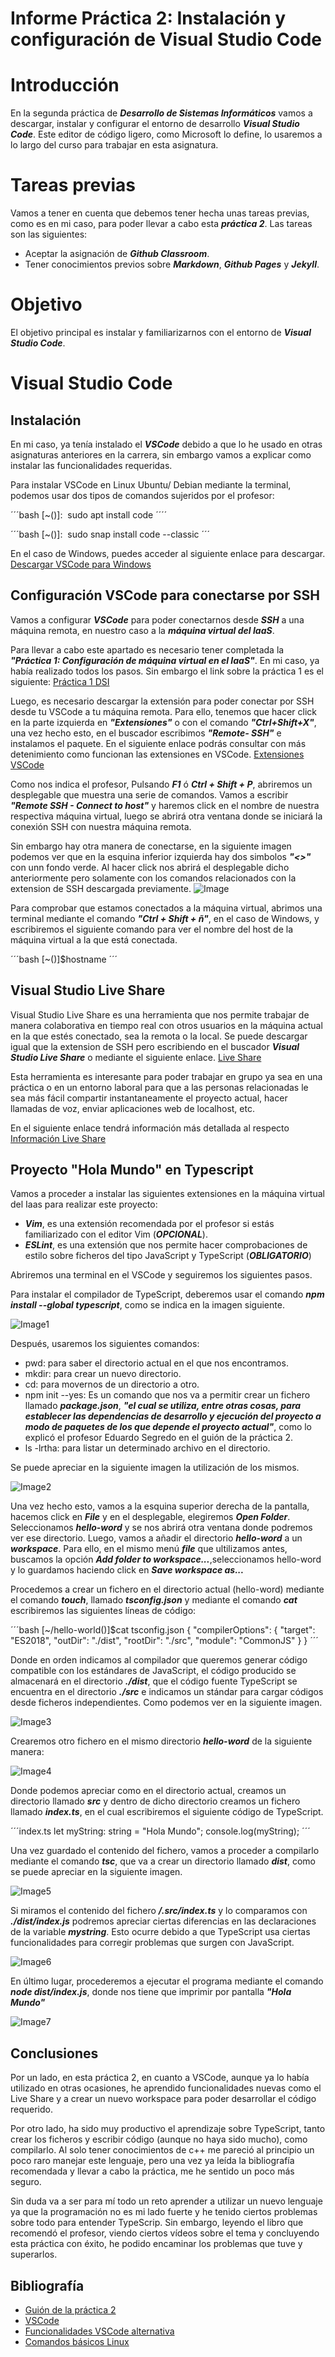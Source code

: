 # Informe Práctica 2: Instalación y configuración de Visual Studio Code

# Introducción

En la segunda práctica de ***Desarrollo de Sistemas Informáticos*** vamos a descargar, instalar y configurar el entorno de desarrollo ***Visual Studio Code***. Este editor de código ligero, como Microsoft lo define, lo usaremos a lo largo del curso para trabajar en esta asignatura.

# Tareas previas
 
Vamos a tener en cuenta que debemos tener hecha unas tareas previas, como es en mi caso, para poder llevar a cabo esta ***práctica 2***. Las tareas son las siguientes:

* Aceptar la asignación de ***Github Classroom***.
* Tener conocimientos previos sobre ***Markdown***, ***Github Pages*** y ***Jekyll***.

# Objetivo

El objetivo principal es instalar y familiarizarnos con el entorno de ***Visual Studio Code***.

# Visual Studio Code

## Instalación

En mi caso, ya tenía instalado el ***VSCode*** debido a que lo he usado en otras asignaturas anteriores en la carrera, sin embargo vamos a explicar como instalar las funcionalidades requeridas.

Para instalar VSCode en Linux Ubuntu/ Debian mediante la terminal, podemos usar dos tipos de comandos sujeridos por el profesor:

´´´bash
[~()]$:~$ sudo apt install code
´´´´

´´´bash
[~()]$:~$ sudo snap install code --classic
´´´

En el caso de Windows, puedes acceder al siguiente enlace para descargar.
[Descargar VSCode para Windows](https://code.visualstudio.com/)

## Configuración VSCode para conectarse por SSH

Vamos a configurar ***VSCode*** para poder conectarnos desde ***SSH*** a una máquina remota, en nuestro caso a la ***máquina virtual del IaaS***.

Para llevar a cabo este apartado es necesario tener completada la ***"Práctica 1: Configuración de máquina virtual en el IaaS"***. En mi caso, ya había realizado todos los pasos. Sin embargo el link sobre la práctica 1 es el siguiente:
[Práctica 1 DSI](https://ull-esit-inf-dsi-2021.github.io/prct01-iaas/)

Luego, es necesario descargar la extensión para poder conectar por SSH desde tu VSCode a tu máquina remota. Para ello, tenemos que hacer click en la parte izquierda en ***"Extensiones"*** o con el comando ***"Ctrl+Shift+X"***, una vez hecho esto, en el buscador escribimos ***"Remote- SSH"*** e instalamos el paquete. En el siguiente enlace podrás consultar con más detenimiento como funcionan las extensiones en VSCode.
[Extensiones VSCode](https://code.visualstudio.com/docs/editor/extension-gallery)

Como nos indica el profesor, Pulsando ***F1*** ó ***Ctrl + Shift + P***, abriremos un desplegable que muestra una serie de comandos. Vamos a escribir ***"Remote SSH - Connect to host"*** y haremos click en el nombre de nuestra respectiva máquina virtual, luego se abrirá otra ventana donde se iniciará la conexión SSH con nuestra máquina remota.

Sin embargo hay otra manera de conectarse, en la siguiente imagen podemos ver que en la esquina inferior izquierda hay dos simbolos ***"<>"*** con unn fondo verde. Al hacer click nos abrirá el desplegable dicho anteriormente pero solamente con los comandos relacionados con la extension de SSH descargada previamente. 
![Image](https://github.com/ULL-ESIT-INF-DSI-2021/ull-esit-inf-dsi-20-21-prct02-vscode-lucianosekulic/blob/main/Captura.PNG)

Para comprobar que estamos conectados a la máquina virtual, abrimos una terminal mediante el comando ***"Ctrl + Shift + ñ"***, en el caso de Windows, y escribiremos el siguiente comando para ver el nombre del host de la máquina virtual a la que está conectada.

´´´bash
[~()]$hostname
´´´

## Visual Studio Live Share

Visual Studio Live Share es una herramienta que nos permite trabajar de manera colaborativa en tiempo real con otros usuarios en la máquina actual en la que estés conectado, sea la remota o la local. Se puede descargar igual que la extension de SSH pero escribiendo en el buscador ***Visual Studio Live Share*** o mediante el siguiente enlace.
[Live Share](https://marketplace.visualstudio.com/items?itemName=MS-vsliveshare.vsliveshare-pack)

Esta herramienta es interesante para poder trabajar en grupo ya sea en una práctica o en un entorno laboral para que a las personas relacionadas le sea más fácil compartir instantaneamente el proyecto actual, hacer llamadas de voz, enviar aplicaciones web de localhost, etc.

En el siguiente enlace tendrá información más detallada al respecto
[Información Live Share](https://docs.microsoft.com/en-us/visualstudio/liveshare/)

## Proyecto "Hola Mundo" en Typescript

Vamos a proceder a instalar las siguientes extensiones en la máquina virtual del Iaas para realizar este proyecto:

* ***Vim***, es una extensión recomendada por el profesor si estás familiarizado con el editor Vim (***OPCIONAL***).
* ***ESLint***, es una extensión que nos permite hacer comprobaciones de estilo sobre ficheros del tipo JavaScript y TypeScript (***OBLIGATORIO***)

Abriremos una terminal en el VSCode y seguiremos los siguientes pasos.

Para instalar el compilador de TypeScript, deberemos usar el comando ***npm install --global typescript***, como se indica en la imagen siguiente.

![Image1](https://github.com/ULL-ESIT-INF-DSI-2021/ull-esit-inf-dsi-20-21-prct02-vscode-lucianosekulic/blob/main/1.PNG)

Después, usaremos los siguientes comandos:
* pwd: para saber el directorio actual en el que nos encontramos.
* mkdir: para crear un nuevo directorio.
* cd: para movernos de un directorio a otro.
* npm init --yes: Es un comando que nos va a permitir crear un fichero llamado ***package.json***, ***"el cual se utiliza, entre otras cosas, para establecer las dependencias de desarrollo y ejecución del proyecto a modo de paquetes de los que depende el proyecto actual"***, como lo explicó el profesor Eduardo Segredo en el guión de la práctica 2.
* ls -lrtha: para listar un determinado archivo en el directorio.

Se puede apreciar en la siguiente imagen la utilización de los mismos.

![Image2](https://github.com/ULL-ESIT-INF-DSI-2021/ull-esit-inf-dsi-20-21-prct02-vscode-lucianosekulic/blob/main/2.PNG)

Una vez hecho esto, vamos a la esquina superior derecha de la pantalla, hacemos click en ***File*** y en el desplegable, elegiremos ***Open Folder***. Seleccionamos ***hello-word*** y se nos abrirá otra ventana donde podremos ver ese directorio. Luego, vamos a añadir el directorio ***hello-word*** a un ***workspace***. Para ello, en el mismo menú ***file*** que ultilizamos antes, buscamos la opción ***Add folder to workspace...***,seleccionamos hello-word y lo guardamos haciendo click en ***Save workspace as...***

Procedemos a crear un fichero en el directorio actual (hello-word) mediante el comando ***touch***, llamado ***tsconfig.json*** y mediante el comando ***cat*** escribiremos las siguientes líneas de código:

´´´bash
[~/hello-world()]$cat tsconfig.json 
{
  "compilerOptions": {
    "target": "ES2018",
    "outDir": "./dist",
    "rootDir": "./src",
    "module": "CommonJS"
  }
}
´´´

Donde en orden indicamos al compilador que queremos generar código compatible con los estándares de JavaScript, el código producido se almacenará en el directorio ***./dist***, que el código fuente TypeScript se encuentra en el directorio ***./src*** e indicamos un stándar para cargar códigos desde ficheros independientes. Como podemos ver en la siguiente imagen.

![Image3](https://github.com/ULL-ESIT-INF-DSI-2021/ull-esit-inf-dsi-20-21-prct02-vscode-lucianosekulic/blob/main/3.PNG)


Crearemos otro fichero en el mismo directorio ***hello-word*** de la siguiente manera:

![Image4](https://github.com/ULL-ESIT-INF-DSI-2021/ull-esit-inf-dsi-20-21-prct02-vscode-lucianosekulic/blob/main/4.PNG)

Donde podemos apreciar como en el directorio actual, creamos un directorio llamado ***src*** y dentro de dicho directorio creamos un fichero llamado ***index.ts***, en el cual escribiremos el siguiente código de TypeScript.

´´´index.ts
let myString: string = "Hola Mundo";
console.log(myString);
´´´

Una vez guardado el contenido del fichero, vamos a proceder a compilarlo mediante el comando ***tsc***, que va a crear un directorio llamado ***dist***, como se puede apreciar en la siguiente imagen.

![Image5](https://github.com/ULL-ESIT-INF-DSI-2021/ull-esit-inf-dsi-20-21-prct02-vscode-lucianosekulic/blob/main/5.PNG)

Si miramos el contenido del fichero ***/.src/index.ts*** y lo comparamos con ***./dist/index.js*** podremos apreciar ciertas diferencias en las declaraciones de la variable ***mystring***. Esto ocurre debido a que TypeScript usa ciertas funcionalidades para corregir problemas que surgen con JavaScript.

![Image6](https://github.com/ULL-ESIT-INF-DSI-2021/ull-esit-inf-dsi-20-21-prct02-vscode-lucianosekulic/blob/main/6.PNG)

En último lugar, procederemos a ejecutar el programa mediante el comando ***node dist/index.js***, donde nos tiene que imprimir por pantalla ***"Hola Mundo"***

![Image7](https://github.com/ULL-ESIT-INF-DSI-2021/ull-esit-inf-dsi-20-21-prct02-vscode-lucianosekulic/blob/main/7.PNG)

## Conclusiones

Por un lado, en esta práctica 2, en cuanto a VSCode, aunque ya lo había utilizado en otras ocasiones, he aprendido funcionalidades nuevas como el Live Share y a crear un nuevo workspace para poder desarrollar el código requerido.

Por otro lado, ha sido muy productivo el aprendizaje sobre TypeScript, tanto crear los ficheros y escribir código (aunque no haya sido mucho), como compilarlo. Al solo tener conocimientos de c++ me pareció al principio un poco raro manejar este lenguaje, pero una vez ya leída la bibliografía recomendada y llevar a cabo la práctica, me he sentido un poco más seguro.

Sin duda va a ser para mí todo un reto aprender a utilizar un nuevo lenguaje ya que la programación no es mi lado fuerte y he tenido ciertos problemas sobre todo para entender TypeScrip. Sin embargo, leyendo el libro que recomendó el profesor, viendo ciertos vídeos sobre el tema y concluyendo esta práctica con éxito, he podido encaminar los problemas que tuve y superarlos.


## Bibliografía

* [Guión de la práctica 2](https://ull-esit-inf-dsi-2021.github.io/prct02-vscode/)
* [VSCode](https://code.visualstudio.com/)
* [Funcionalidades VSCode alternativa](https://blog.aitana.es/2020/02/11/tips-utilizar-visual-studio-code-vscode/)
* [Comandos básicos Linux](https://www.hostinger.es/tutoriales/linux-comandos)




















